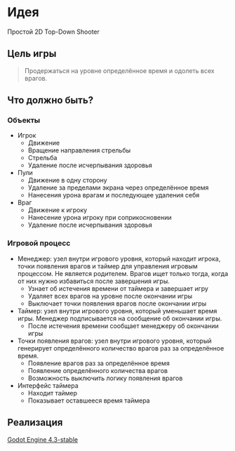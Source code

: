 # Идея

Простой 2D Top-Down Shooter

## Цель игры

> Продержаться на уровне определённое время и одолеть всех врагов.

## Что должно быть?

### Объекты

- Игрок
  - Движение
  - Вращение направления стрельбы
  - Стрельба
  - Удаление после исчерпывания здоровья
- Пули
  - Движение в одну сторону
  - Удаление за пределами экрана через определённое время
  - Нанесения урона врагам и последующее удаления себя
- Враг
  - Движение к игроку
  - Нанесение урона игроку при соприкосновении
  - Удаление после исчерпывания здоровья

### Игровой процесс

- Менеджер: узел внутри игрового уровня, который находит игрока, точки появления врагов и таймер для управления игровым процессом. Не является родителем. Врагов ищет только тогда, когда от них нужно избавиться после завершения игры.
  - Узнает об истечения времени от таймера и завершает игру
  - Удаляет всех врагов на уровне после окончании игры
  - Выключает точки появления врагов после окончании игры
- Таймер: узел внутри игрового уровня, который уменьшает время игры. Менеджер подписывается на сообщение об окончании игры.
  - После истечения времени сообщает менеджеру об окончании игры
- Точки появления врагов: узел внутри игрового уровня, который генерирует определённого количество врагов раз за определённое время.
  - Появление врагов раз за определённое время
  - Появление определённого количества врагов
  - Возможность выключить логику появления врагов
- Интерфейс таймера
  - Находит таймер
  - Показывает оставшееся время таймера

## Реализация

[Godot Engine 4.3-stable](realization-ru.md)
